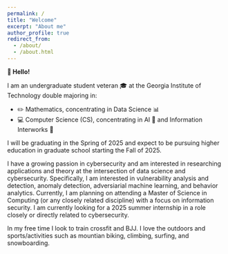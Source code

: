 ```yaml
---
permalink: /
title: "Welcome"
excerpt: "About me"
author_profile: true
redirect_from: 
  - /about/
  - /about.html
---
```


**:wave: Hello!**

I am an undergraduate student veteran :mortar_board: at the Georgia Institute of Technology double majoring in:
- :pencil2: Mathematics, concentrating in Data Science :bar_chart:
- :computer: Computer Science (CS), concentrating in AI :speech_balloon: and Information Interworks :satellite:

I will be graduating in the Spring of 2025 and expect to be pursuing higher education in graduate school starting the Fall of 2025.

I have a growing passion in cybersecurity and am interested in researching applications and theory at the intersection of data science and cybersecurity. Specifically, I am interested in vulnerability analysis and detection, anomaly detection, adversiarial machine learning, and behavior analytics. Currently, I am planning on attending a Master of Science in Computing (or any closely related discipline) with a focus on information security. I am currently looking for a 2025 summer internship in a role closely or directly related to cybersecurity.

In my free time I look to train crossfit and BJJ. I love the outdoors and sports/activities such as mountian biking, climbing, surfing, and snowboarding.

